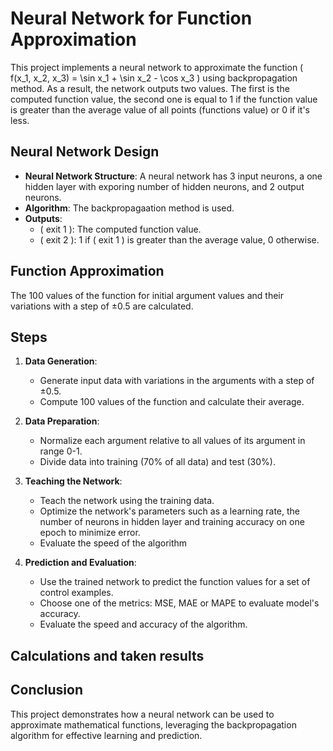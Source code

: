 # Neural Network for Function Approximation

This project implements a neural network to approximate the function \( f(x_1, x_2, x_3) = \sin x_1 + \sin x_2 - \cos x_3 \) using backpropagation method. As a result, the network outputs two values. The first is the computed function value, the second one is equal to 1 if the function value is greater than the average value of all points (functions value) or 0 if it's less.


## Neural Network Design

- **Neural Network Structure**: A neural network has 3 input neurons, a one hidden layer with exporing number of hidden neurons, and 2 output neurons.
- **Algorithm**: The backpropagaation method is used.
- **Outputs**:
  - \( exit 1 \): The computed function value.
  - \( exit 2 \): 1 if \( exit 1 \) is greater than the average value, 0 otherwise.


## Function Approximation 

The 100 values of the function for initial argument values and their variations with a step of ±0.5 are calculated.


## Steps

1. **Data Generation**: 
   - Generate input data with variations in the arguments with a step of ±0.5.
   - Compute 100 values of the function and calculate their average.

2. **Data Preparation**: 
   - Normalize each argument relative to all values of its argument in range 0-1.
   - Divide data into training (70% of all data) and test (30%).

3. **Teaching the Network**:
   - Teach the network using the training data.
   - Optimize the network's parameters such as a learning rate, the number of neurons in hidden layer and training accuracy on one epoch to minimize error.
   - Evaluate the speed of the algorithm

4. **Prediction and Evaluation**:
   - Use the trained network to predict the function values for a set of control examples.
   - Choose one of the metrics: MSE, MAE or MAPE to evaluate model's accuracy.
   - Evaluate the speed and accuracy of the algorithm.


## Calculations and taken results




## Conclusion

This project demonstrates how a neural network can be used to approximate mathematical functions, leveraging the backpropagation algorithm for effective learning and prediction.

